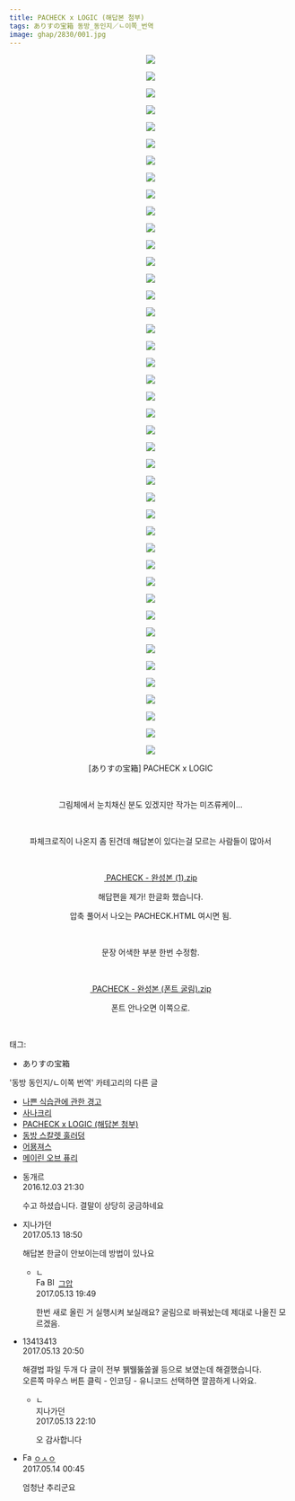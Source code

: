 ```yaml
---
title: PACHECK x LOGIC (해답본 첨부)
tags: ありすの宝箱 동방_동인지／ㄴ이쪽_번역
image: ghap/2830/001.jpg
---
```

<div class="article">
<p style="text-align: center; clear: none; float: none;"><img src="{{ site.nasurl }}/ghap/2830/001.jpg"/></p>
<p style="text-align: center; clear: none; float: none;"><img src="{{ site.nasurl }}/ghap/2830/002.jpg"/></p>
<p style="text-align: center; clear: none; float: none;"><img src="{{ site.nasurl }}/ghap/2830/003.jpg"/></p>
<p style="text-align: center; clear: none; float: none;"><img src="{{ site.nasurl }}/ghap/2830/004.jpg"/></p>
<p style="text-align: center; clear: none; float: none;"><img src="{{ site.nasurl }}/ghap/2830/005.jpg"/></p>
<p style="text-align: center; clear: none; float: none;"><img src="{{ site.nasurl }}/ghap/2830/006.jpg"/></p>
<p style="text-align: center; clear: none; float: none;"><img src="{{ site.nasurl }}/ghap/2830/007.jpg"/></p>
<p style="text-align: center; clear: none; float: none;"><img src="{{ site.nasurl }}/ghap/2830/008.jpg"/></p>
<p style="text-align: center; clear: none; float: none;"><img src="{{ site.nasurl }}/ghap/2830/009.jpg"/></p>
<p style="text-align: center; clear: none; float: none;"><img src="{{ site.nasurl }}/ghap/2830/010.jpg"/></p>
<p style="text-align: center; clear: none; float: none;"><img src="{{ site.nasurl }}/ghap/2830/011.jpg"/></p>
<p style="text-align: center; clear: none; float: none;"><img src="{{ site.nasurl }}/ghap/2830/012.jpg"/></p>
<p style="text-align: center; clear: none; float: none;"><img src="{{ site.nasurl }}/ghap/2830/013.jpg"/></p>
<p style="text-align: center; clear: none; float: none;"><img src="{{ site.nasurl }}/ghap/2830/014.jpg"/></p>
<p style="text-align: center; clear: none; float: none;"><img src="{{ site.nasurl }}/ghap/2830/015.jpg"/></p>
<p style="text-align: center; clear: none; float: none;"><img src="{{ site.nasurl }}/ghap/2830/016.jpg"/></p>
<p style="text-align: center; clear: none; float: none;"><img src="{{ site.nasurl }}/ghap/2830/017.jpg"/></p>
<p style="text-align: center; clear: none; float: none;"><img src="{{ site.nasurl }}/ghap/2830/018.jpg"/></p>
<p style="text-align: center; clear: none; float: none;"><img src="{{ site.nasurl }}/ghap/2830/019.jpg"/></p>
<p style="text-align: center; clear: none; float: none;"><img src="{{ site.nasurl }}/ghap/2830/020.jpg"/></p>
<p style="text-align: center; clear: none; float: none;"><img src="{{ site.nasurl }}/ghap/2830/021.jpg"/></p>
<p style="text-align: center; clear: none; float: none;"><img src="{{ site.nasurl }}/ghap/2830/022.jpg"/></p>
<p style="text-align: center; clear: none; float: none;"><img src="{{ site.nasurl }}/ghap/2830/023.jpg"/></p>
<p style="text-align: center; clear: none; float: none;"><img src="{{ site.nasurl }}/ghap/2830/024.jpg"/></p>
<p style="text-align: center; clear: none; float: none;"><img src="{{ site.nasurl }}/ghap/2830/025.jpg"/></p>
<p style="text-align: center; clear: none; float: none;"><img src="{{ site.nasurl }}/ghap/2830/026.jpg"/></p>
<p style="text-align: center; clear: none; float: none;"><img src="{{ site.nasurl }}/ghap/2830/027.jpg"/></p>
<p style="text-align: center; clear: none; float: none;"><img src="{{ site.nasurl }}/ghap/2830/028.jpg"/></p>
<p style="text-align: center; clear: none; float: none;"><img src="{{ site.nasurl }}/ghap/2830/029.jpg"/></p>
<p style="text-align: center; clear: none; float: none;"><img src="{{ site.nasurl }}/ghap/2830/030.jpg"/></p>
<p style="text-align: center; clear: none; float: none;"><img src="{{ site.nasurl }}/ghap/2830/031.jpg"/></p>
<p style="text-align: center; clear: none; float: none;"><img src="{{ site.nasurl }}/ghap/2830/032.jpg"/></p>
<p style="text-align: center; clear: none; float: none;"><img src="{{ site.nasurl }}/ghap/2830/033.jpg"/></p>
<p style="text-align: center; clear: none; float: none;"><img src="{{ site.nasurl }}/ghap/2830/034.jpg"/></p>
<p style="text-align: center; clear: none; float: none;"><img src="{{ site.nasurl }}/ghap/2830/035.jpg"/></p>
<p style="text-align: center; clear: none; float: none;"><img src="{{ site.nasurl }}/ghap/2830/036.jpg"/></p>
<p style="text-align: center; clear: none; float: none;"><img src="{{ site.nasurl }}/ghap/2830/037.jpg"/></p>
<p style="text-align: center; clear: none; float: none;"><img src="{{ site.nasurl }}/ghap/2830/038.jpg"/></p>
<p style="text-align: center; clear: none; float: none;"><img src="{{ site.nasurl }}/ghap/2830/039.jpg"/></p>
<p style="text-align: center; clear: none; float: none;"><img src="{{ site.nasurl }}/ghap/2830/040.jpg"/></p>
<p style="text-align: center; clear: none; float: none;"><img src="{{ site.nasurl }}/ghap/2830/041.jpg"/></p>
<p style="text-align: center; clear: none; float: none;"><img src="{{ site.nasurl }}/ghap/2830/042.jpg"/></p>
<p style="text-align: center; clear: none; float: none;">[ありすの宝箱] PACHECK x LOGIC</p>
<p style="text-align: center; clear: none; float: none;"><br/></p>
<p style="text-align: center; clear: none; float: none;">그림체에서 눈치채신 분도 있겠지만 작가는 미즈류케이...</p>
<p style="text-align: center; clear: none; float: none;"><br/></p>
<p style="text-align: center; clear: none; float: none;">파체크로직이 나온지 좀 된건데 해답본이 있다는걸 모르는 사람들이 많아서</p>
<p style="text-align: center; clear: none; float: none;"><br/></p>
<p style="text-align: center; clear: none; float: none;"><span class="imageblock" style="display:inline-block;;height:auto;max-width:100%"><a href="http://ghaptouhou.tistory.com/attachment/cfile29.uf@246C45405842F364131299.zip"><img alt="" src="https://t1.daumcdn.net/tistory_admin/blogs/image/extension/zip.gif?_version_=7f67ada086207c70e7b93dc7c7bb1d52147cb651" style="vertical-align: middle;"/> PACHECK - 완성본 (1).zip</a></span></p>
<p style="text-align: center; clear: none; float: none;">해답편을 제가! 한글화 했습니다.</p>
<p style="text-align: center; clear: none; float: none;">압축 풀어서 나오는 PACHECK.HTML 여시면 됨.</p>
<p style="text-align: center; clear: none; float: none;"><br/></p>
<p style="text-align: center; clear: none; float: none;">문장 어색한 부분 한번 수정함.</p>
<p style="text-align: center; clear: none; float: none;"><br/></p>
<p style="text-align: center; clear: none; float: none;"><span class="imageblock" style="display:inline-block;;height:auto;max-width:100%"><a href="http://ghaptouhou.tistory.com/attachment/cfile30.uf@262D053E5916E4971CC9E4.zip"><img alt="" src="https://t1.daumcdn.net/tistory_admin/blogs/image/extension/zip.gif?_version_=7f67ada086207c70e7b93dc7c7bb1d52147cb651" style="vertical-align: middle;"/> PACHECK - 완성본 (폰트 굴림).zip</a></span></p>
<p style="text-align: center; clear: none; float: none;">폰트 안나오면 이쪽으로.</p>
<p><br/></p>
</div><div class="tagTrail">
<p>태그: </p>
<ul>
<li>ありすの宝箱</li>
</ul>
</div><div class="another">
<p>'동방 동인지/ㄴ이쪽 번역' 카테고리의 다른 글</p>
<ul>
<li><a href="/2017-01-07-ghap_3089">나쁜 식습관에 관한 경고</a></li>
<li><a href="/2017-01-07-ghap_3087">사나크리</a></li>
<li><a href="/2016-12-03-ghap_2830">PACHECK x LOGIC (해답본 첨부)</a></li>
<li><a href="/2016-08-30-ghap_1925">동방 스칼렛 훌러덩</a></li>
<li><a href="/2016-08-28-ghap_1896">어묭져스</a></li>
<li><a href="/2016-08-28-ghap_1881">메이린 오브 퓨리</a></li>
</ul>
</div><div class="cb_module cb_fluid">
<div class="cb_wrt cb_profile">
<div class="comment">
<ul>
<li class="cb_thumb_off" id="comment14862312">
<div class="cb_comment_area">
<div class="cb_info_area">
<div class="cb_section">
<span class="cb_nick_name">동개르</span>
</div>
<div class="cb_section">
<span class="cb_date">2016.12.03 21:30 </span>
</div>
</div>
<div class="cb_dsc_comment">
<p class="cb_dsc">
											수고 하셨습니다. 결말이 상당히 궁금하네요
										</p>
</div>
</div></li>
<li class="cb_thumb_off" id="comment14988132">
<div class="cb_comment_area">
<div class="cb_info_area">
<div class="cb_section">
<span class="cb_nick_name">지나가던</span>
</div>
<div class="cb_section">
<span class="cb_date">2017.05.13 18:50 </span>
</div>
</div>
<div class="cb_dsc_comment">
<p class="cb_dsc">
											해답본 한글이 안보이는데 방법이 있나요
										</p>
</div>
<ul>
<li class="cb_thumb_off" id="comment14988155">
<span class="cb_bu_subnode">ㄴ</span>
<div class="cb_comment_area">
<div class="cb_info_area">
<div class="cb_section">
<span class="cb_nick_name"><img alt="Favicon of https://ghaptouhou.tistory.com" height="16" onerror="this.onerror=null;this.parentNode.removeChild(this)" src="https://ghaptouhou.tistory.com/favicon.ico" width="16"/> <img alt="BlogIcon" height="16" onerror="this.parentNode.removeChild(this)" src="https://ghaptouhou.tistory.com/index.gif" width="16"/> <a href="https://ghaptouhou.tistory.com" onclick="return openLinkInNewWindow(this)"> 그압</a><span class="tistoryProfileLayerTrigger" onclick='TistoryProfile.show(event, this, {"title":"\uc800\uae30 \uc774\uac70 \ub098\uc911\uc5d0 \uc218\uc815 \uac00\ub2a5\ud558\ub098\uc694","url":"https:\/\/ghap.tistory.com","nickname":"\uadf8\uc555","items":[]}); return false;'></span></span>
</div>
<div class="cb_section">
<span class="cb_date">2017.05.13 19:49 </span>
</div>
</div>
<div class="cb_dsc_comment">
<p class="cb_dsc">
																한번 새로 올린 거 실행시켜 보실래요? 굴림으로 바꿔놨는데 제대로 나올진 모르겠음.
															</p>
</div>
</div>
</li>
</ul>
</div></li>
<li class="cb_thumb_off" id="comment14988195">
<div class="cb_comment_area">
<div class="cb_info_area">
<div class="cb_section">
<span class="cb_nick_name">13413413</span>
</div>
<div class="cb_section">
<span class="cb_date">2017.05.13 20:50 </span>
</div>
</div>
<div class="cb_dsc_comment">
<p class="cb_dsc">
											해결법 파일 두개 다 글이 전부 뷁뛜뚫쏧궳 등으로 보였는데 해결했습니다.<br/>
오른쪽 마우스 버튼 클릭 - 인코딩 - 유니코드 선택하면 깔끔하게 나와요.
										</p>
</div>
<ul>
<li class="cb_thumb_off" id="comment14988235">
<span class="cb_bu_subnode">ㄴ</span>
<div class="cb_comment_area">
<div class="cb_info_area">
<div class="cb_section">
<span class="cb_nick_name">지나가던</span>
</div>
<div class="cb_section">
<span class="cb_date">2017.05.13 22:10 </span>
</div>
</div>
<div class="cb_dsc_comment">
<p class="cb_dsc">
																오 감사합니다
															</p>
</div>
</div>
</li>
</ul>
</div></li>
<li class="cb_thumb_off" id="comment14988320">
<div class="cb_comment_area">
<div class="cb_info_area">
<div class="cb_section">
<span class="cb_nick_name"><img alt="Favicon of http://google.com" height="16" onerror="this.onerror=null;this.parentNode.removeChild(this)" src="http://google.com/favicon.ico" width="16"/> <a href="http://google.com" onclick="return openLinkInNewWindow(this)">ㅇㅅㅇ</a></span>
</div>
<div class="cb_section">
<span class="cb_date">2017.05.14 00:45 </span>
</div>
</div>
<div class="cb_dsc_comment">
<p class="cb_dsc">
											엄청난 추리군요
										</p>
</div>
</div></li>
</ul>
</div>
</div><!-- commentList close -->
</div>